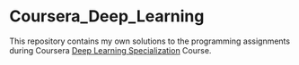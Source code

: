 # Coursera_Deep_Learning
This repository contains my own solutions to the programming assignments during Coursera [Deep Learning Specialization](https://www.coursera.org/specializations/deep-learning) Course.


